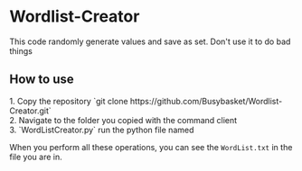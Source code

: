 # Wordlist-Creator
This code randomly generate values and save as set. Don't use it to do bad things
<h2>
How to use 
</h2>
<p>
1. Copy the repository `git clone https://github.com/Busybasket/Wordlist-Creator.git` <br>
2. Navigate to the folder you copied with the command client <br>
3. `WordListCreator.py` run the python file named <br>

When you perform all these operations, you can see the `WordList.txt` in the file you are in.<br>
</p>